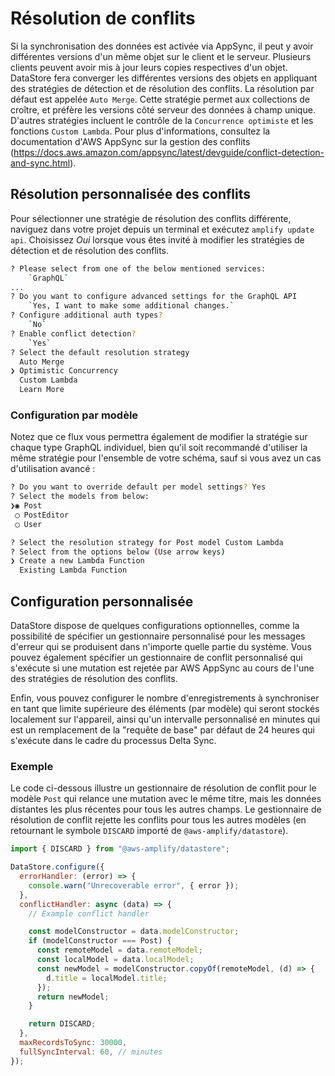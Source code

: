# Résolution de conflits

Si la synchronisation des données est activée via [](https://aws.amazon.com/appsync/)AppSync, il peut y avoir différentes versions d'un même objet sur le client et le serveur. Plusieurs clients peuvent avoir mis à jour leurs copies respectives d'un objet. DataStore fera converger les différentes versions des objets en appliquant des stratégies de détection et de résolution des conflits. La résolution par défaut est appelée `Auto Merge`. Cette stratégie permet aux collections de croître, et préfère les versions côté serveur des données à champ unique. D'autres stratégies incluent le contrôle de la `Concurrence optimiste` et les fonctions `Custom Lambda`. Pour plus d'informations, consultez la documentation d'AWS AppSync sur la gestion des conflits (https://docs.aws.amazon.com/appsync/latest/devguide/conflict-detection-and-sync.html).

## Résolution personnalisée des conflits

Pour sélectionner une stratégie de résolution des conflits différente, naviguez dans votre projet depuis un terminal et exécutez `amplify update api`. Choisissez _Oui_ lorsque vous êtes invité à modifier les stratégies de détection et de résolution des conflits.

```bash
? Please select from one of the below mentioned services:
    `GraphQL`
...
? Do you want to configure advanced settings for the GraphQL API
    `Yes, I want to make some additional changes.`
? Configure additional auth types?
    `No`
? Enable conflict detection?
    `Yes`
? Select the default resolution strategy
  Auto Merge
❯ Optimistic Concurrency
  Custom Lambda
  Learn More
```

[](https://docs.amplify.aws/lib/datastore/conflict/q/platform/js/#per-model-configuration)

### Configuration par modèle

Notez que ce flux vous permettra également de modifier la stratégie sur chaque type GraphQL individuel, bien qu'il soit recommandé d'utiliser la même stratégie pour l'ensemble de votre schéma, sauf si vous avez un cas d'utilisation avancé :

```bash
? Do you want to override default per model settings? Yes
? Select the models from below:
❯◉ Post
 ◯ PostEditor
 ◯ User

? Select the resolution strategy for Post model Custom Lambda
? Select from the options below (Use arrow keys)
❯ Create a new Lambda Function
  Existing Lambda Function
```

## Configuration personnalisée

DataStore dispose de quelques configurations optionnelles, comme la possibilité de spécifier un gestionnaire personnalisé pour les messages d'erreur qui se produisent dans n'importe quelle partie du système. Vous pouvez également spécifier un gestionnaire de conflit personnalisé qui s'exécute si une mutation est rejetée par AWS AppSync au cours de l'une des stratégies de résolution des conflits.

Enfin, vous pouvez configurer le nombre d'enregistrements à synchroniser en tant que limite supérieure des éléments (par modèle) qui seront stockés localement sur l'appareil, ainsi qu'un intervalle personnalisé en minutes qui est un remplacement de la "requête de base" par défaut de 24 heures qui s'exécute dans le cadre du processus Delta Sync.

### Exemple

Le code ci-dessous illustre un gestionnaire de résolution de conflit pour le modèle `Post` qui relance une mutation avec le même titre, mais les données distantes les plus récentes pour tous les autres champs. Le gestionnaire de résolution de conflit rejette les conflits pour tous les autres modèles (en retournant le symbole `DISCARD` importé de `@aws-amplify/datastore`).

```js
import { DISCARD } from "@aws-amplify/datastore";

DataStore.configure({
  errorHandler: (error) => {
    console.warn("Unrecoverable error", { error });
  },
  conflictHandler: async (data) => {
    // Example conflict handler

    const modelConstructor = data.modelConstructor;
    if (modelConstructor === Post) {
      const remoteModel = data.remoteModel;
      const localModel = data.localModel;
      const newModel = modelConstructor.copyOf(remoteModel, (d) => {
        d.title = localModel.title;
      });
      return newModel;
    }

    return DISCARD;
  },
  maxRecordsToSync: 30000,
  fullSyncInterval: 60, // minutes
});
```
